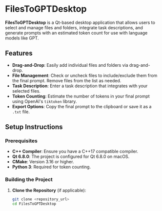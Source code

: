 # FilesToGPTDesktop

**FilesToGPTDesktop** is a Qt-based desktop application that allows users to select and manage files and folders, integrate task descriptions, and generate prompts with an estimated token count for use with language models like GPT.

## Features

- **Drag-and-Drop**: Easily add individual files and folders via drag-and-drop.
- **File Management**: Check or uncheck files to include/exclude them from the final prompt. Remove files from the list as needed.
- **Task Description**: Enter a task description that integrates with your selected files.
- **Token Counting**: Estimate the number of tokens in your final prompt using OpenAI's `tiktoken` library.
- **Export Options**: Copy the final prompt to the clipboard or save it as a `.txt` file.

## Setup Instructions

### Prerequisites

- **C++ Compiler**: Ensure you have a C++17 compatible compiler.
- **Qt 6.8.0**: The project is configured for Qt 6.8.0 on macOS.
- **CMake**: Version 3.16 or higher.
- **Python 3**: Required for token counting.

### Building the Project

1. **Clone the Repository** (if applicable):

   ```bash
   git clone <repository_url>
   cd FilesToGPTDesktop
